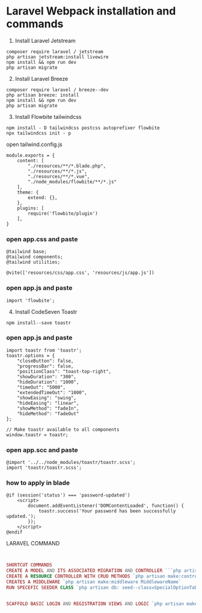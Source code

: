 # Laravel Webpack installation and commands

1. Install Laravel Jetstream
```
composer require laravel / jetstream
php artisan jetstream:install livewire
npm install && npm run dev
php artisan migrate
```
2. Install Laravel Breeze
```
composer require laravel / breeze--dev
php artisan breeze: install
npm install && npm run dev
php artisan migrate
```
3. Install Flowbite tailwindcss
```
npm install - D tailwindcss postcss autoprefixer flowbite
npx tailwindcss init - p
```

open tailwind.config.js
```
module.exports = {
	content: [
		"./resources/**/*.blade.php",
		"./resources/**/*.js",
		"./resources/**/*.vue",
		"./node_modules/flowbite/**/*.js"
	],
	theme: {
		extend: {},
	},
	plugins: [
		require('flowbite/plugin')
	],
}
```

### open app.css and paste
```
@tailwind base;
@tailwind components;
@tailwind utilities;

@vite(['resources/css/app.css', 'resources/js/app.js'])
```

### open app.js and paste
```
import 'flowbite';
```

4. Install CodeSeven Toastr
```
npm install--save toastr
```

### open app.js and paste
```
import toastr from 'toastr';
toastr.options = {
	"closeButton": false,
	"progressBar": false,
	"positionClass": "toast-top-right",
	"showDuration": "300",
	"hideDuration": "1000",
	"timeOut": "5000",
	"extendedTimeOut": "1000",
	"showEasing": "swing",
	"hideEasing": "linear",
	"showMethod": "fadeIn",
	"hideMethod": "fadeOut"
};

// Make toastr available to all components
window.toastr = toastr;
```

### open app.scc and paste
```
@import '../../node_modules/toastr/toastr.scss';
import 'toastr/toastr.scss';
```
### how to apply in blade

```
@if (session('status') === 'password-updated')
	<script>
		document.addEventListener('DOMContentLoaded', function() {
			toastr.success('Your password has been successfully updated.');
		});
	</script>
@endif
```

LARAVEL COMMAND
```php artisan db: seed--class=SpecialOptionTableSeeder


SHORTCUT COMMANDS
CREATE A MODEL AND ITS ASSOCIATED MIGRATION AND CONTROLLER ```php artisan make:model ModelName - mc```
CREATE A RESOURCE CONTROLLER WITH CRUD METHODS `php artisan make:controller ControllerName--resource`
CREATES A MIDDLEWARE `php artisan make:middleware MiddlewareName`
RUN SPECEFIC SEEDER CLASS `php artisan db: seed--class=SpecialOptionTableSeeder`


SCAFFOLD BASIC LOGIN AND REGISTRATION VIEWS AND LOGIC `php artisan make: auth`
